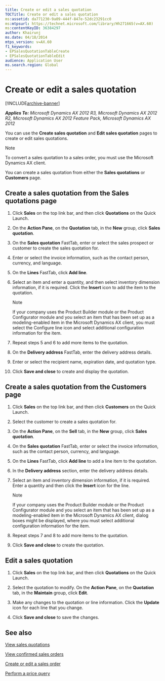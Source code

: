 ```yaml
---
title: Create or edit a sales quotation
TOCTitle: Create or edit a sales quotation
ms:assetid: da771230-9a09-444f-847e-52dc23291cc0
ms:mtpsurl: https://technet.microsoft.com/library/Hh271665(v=AX.60)
ms:contentKeyID: 36384297
author: Khairunj
ms.date: 04/18/2014
mtps_version: v=AX.60
f1_keywords:
- EPSalesQuotationTableCreate
- EPSalesQuotationTableEdit
audience: Application User
ms.search.region: Global
---
```


# Create or edit a sales quotation 


[!INCLUDE[archive-banner](includes/archive-banner.md)]


_**Applies To:** Microsoft Dynamics AX 2012 R3, Microsoft Dynamics AX 2012 R2, Microsoft Dynamics AX 2012 Feature Pack, Microsoft Dynamics AX 2012_

You can use the **Create sales quotation** and **Edit sales quotation** pages to create or edit sales quotations.


> [!NOTE]
> <P>To convert a sales quotation to a sales order, you must use the Microsoft Dynamics AX client.</P>



You can create a sales quotation from either the **Sales quotations** or **Customers** page.

## Create a sales quotation from the Sales quotations page

1.  Click **Sales** on the top link bar, and then click **Quotations** on the Quick Launch.

2.  On the **Action Pane**, on the **Quotation** tab, in the **New** group, click **Sales quotation**.

3.  On the **Sales quotation** FastTab, enter or select the sales prospect or customer to create the sales quotation for.

4.  Enter or select the invoice information, such as the contact person, currency, and language.

5.  On the **Lines** FastTab, click **Add line**.

6.  Select an item and enter a quantity, and then select inventory dimension information, if it is required. Click the **Insert** icon to add the item to the quotation.
    

    > [!NOTE]
    > <P>If your company uses the Product Builder module or the Product Configurator module and you select an item that has been set up as a modeling-enabled item in the Microsoft Dynamics AX client, you must select the Configure line icon and select additional configuration information for the item.</P>



7.  Repeat steps 5 and 6 to add more items to the quotation.

8.  On the **Delivery address** FastTab, enter the delivery address details.

9.  Enter or select the recipient name, expiration date, and quotation type.

10. Click **Save and close** to create and display the quotation.

## Create a sales quotation from the Customers page

1.  Click **Sales** on the top link bar, and then click **Customers** on the Quick Launch.

2.  Select the customer to create a sales quotation for.

3.  On the **Action Pane**, on the **Sell** tab, in the **New** group, click **Sales quotation**.

4.  On the **Sales quotation** FastTab, enter or select the invoice information, such as the contact person, currency, and language.

5.  On the **Lines** FastTab, click **Add line** to add a line item to the quotation.

6.  In the **Delivery address** section, enter the delivery address details.

7.  Select an item and inventory dimension information, if it is required. Enter a quantity and then click the **Insert** icon for the line.
    

    > [!NOTE]
    > <P>If your company uses the Product Builder module or the Product Configurator module and you select an item that has been set up as a modeling-enabled item in the Microsoft Dynamics AX client, dialog boxes might be displayed, where you must select additional configuration information for the item.</P>



8.  Repeat steps 7 and 8 to add more items to the quotation.

9.  Click **Save and close** to create the quotation.

## Edit a sales quotation

1.  Click **Sales** on the top link bar, and then click **Quotations** on the Quick Launch.

2.  Select the quotation to modify. On the **Action Pane**, on the **Quotation** tab, in the **Maintain** group, click **Edit**.

3.  Make any changes to the quotation or line information. Click the **Update** icon for each line that you change.

4.  Click **Save and close** to save the changes.

## See also

[View sales quotations](view-sales-quotations.md)

[View confirmed sales orders](view-confirmed-sales-orders.md)

[Create or edit a sales order](create-or-edit-a-sales-order.md)

[Perform a price query](perform-a-price-query.md)

  



